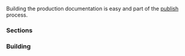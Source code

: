 Building the production documentation is easy and part of the [publish](technical-docs-build-publish) process.

### Sections

### Building